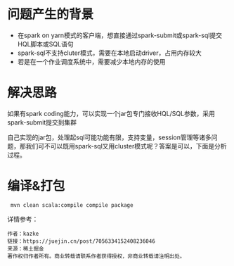 # 问题产生的背景

- 在spark on yarn模式的客户端，想直接通过spark-submit或spark-sql提交HQL脚本或SQL语句
- spark-sql不支持cluter模式，需要在本地启动driver，占用内存较大
- 若是在一个作业调度系统中，需要减少本地内存的使用

# 解决思路

如果有spark coding能力，可以实现一个jar包专门接收HQL/SQL参数，采用spark-submit提交到集群

自己实现的jar包，处理起sql可能功能有限，支持变量，session管理等诸多问题，那我们可不可以既用spark-sql又用cluster模式呢？答案是可以，下面是分析过程。

# 编译&打包

```
 mvn clean scala:compile compile package
```

详情参考：
```
作者：kazke
链接：https://juejin.cn/post/7056334152408236046
来源：稀土掘金
著作权归作者所有。商业转载请联系作者获得授权，非商业转载请注明出处。
```
